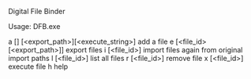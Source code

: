 Digital File Binder

Usage: DFB.exe

a [<filename>] [<export_path>][<execute_string>] add a file
e [<file_id>[<export_path>]] export files
i [<file_id>] import files again from original import paths
l [<file_id>] list all files
r [<file_id>] remove file
x [<file_id>] execute file
h help
